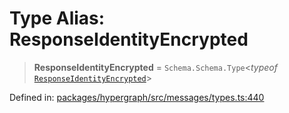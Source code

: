 # Type Alias: ResponseIdentityEncrypted

> **ResponseIdentityEncrypted** = `Schema.Schema.Type`\<*typeof* [`ResponseIdentityEncrypted`](../variables/ResponseIdentityEncrypted.md)\>

Defined in: [packages/hypergraph/src/messages/types.ts:440](https://github.com/hashirpm/hypergraph/blob/ab4ea1cdb9430798142e0d735aac9d31c2cf0ae0/packages/hypergraph/src/messages/types.ts#L440)
